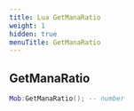 ```yaml
---
title: Lua GetManaRatio
weight: 1
hidden: true
menuTitle: GetManaRatio
---
```

## GetManaRatio
```lua
Mob:GetManaRatio(); -- number
```